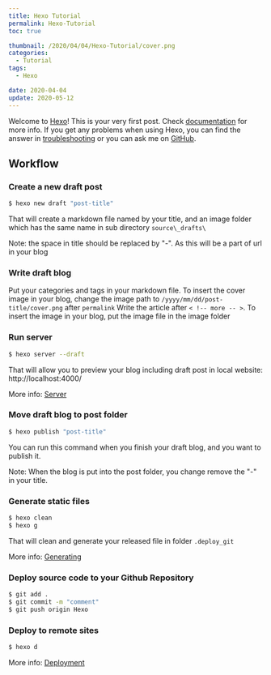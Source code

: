 ```yaml
---
title: Hexo Tutorial
permalink: Hexo-Tutorial
toc: true

thumbnail: /2020/04/04/Hexo-Tutorial/cover.png
categories:
  - Tutorial
tags:
  - Hexo

date: 2020-04-04
update: 2020-05-12
---
```


Welcome to [Hexo](https://hexo.io/)! This is your very first post. Check [documentation](https://hexo.io/docs/) for more info. If you get any problems when using Hexo, you can find the answer in [troubleshooting](https://hexo.io/docs/troubleshooting.html) or you can ask me on [GitHub](https://github.com/hexojs/hexo/issues).
<!-- more -->

## Workflow

### Create a new draft post

``` bash
$ hexo new draft "post-title"
```
That will create a markdown file named by your title, and an image folder which has the same name in sub directory `source\_drafts\`

Note: the space in title should be replaced by "-". As this will be a part of url in your blog

### Write draft blog

Put your categories and tags in your markdown file.
To insert the cover image in your blog, change the image path to `/yyyy/mm/dd/post-title/cover.png` after `permalink`
Write the article after `< !-- more -- >`. 
To insert the image in your blog, put the image file in the image folder

### Run server

``` bash
$ hexo server --draft
```

That will allow you to preview your blog including draft post in local website: http://localhost:4000/

More info: [Server](https://hexo.io/docs/server.html)

### Move draft blog to post folder

``` bash
$ hexo publish "post-title"
```
You can run this command when you finish your draft blog, and you want to publish it.

Note: When the blog is put into the post folder, you change remove the "-" in your title.


### Generate static files

``` bash
$ hexo clean
$ hexo g
```
That will clean and generate your released file in folder `.deploy_git`

More info: [Generating](https://hexo.io/docs/generating.html)

### Deploy source code to your Github Repository

``` bash In the Hexo branch
$ git add .
$ git commit -m "comment"
$ git push origin Hexo
```

### Deploy to remote sites 

``` bash
$ hexo d
```
More info: [Deployment](https://hexo.io/docs/one-command-deployment.html)



